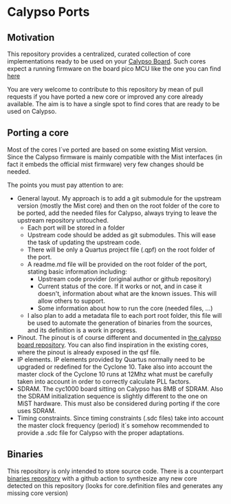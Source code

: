 # Calypso Ports
## Motivation
This repository provides a centralized, curated collection of core implementations ready to be used on your [Calypso Board](https://github.com/teiram/calypso-cyc1000-board). 
Such cores expect a running firmware on the board pico MCU like the one you can find [here](https://github.com/teiram/calypso-firmware)

You are very welcome to contribute to this repository by mean of pull requests if you have ported a new core or improved any core already available. The aim is to have a single spot to find cores that are ready to be used on Calypso.

## Porting a core
Most of the cores I´ve ported are based on some existing Mist version. Since the Calypso firmware is mainly compatible with the Mist interfaces (in fact it embeds the official mist firmware) very few changes should be needed.

The points you must pay attention to are:

- General layout. My approach is to add a git submodule for the upstream version (mostly the Mist core) and then on the root folder of the core to be ported, add the needed files for Calypso, always trying to leave the upstream repository untouched.
  - Each port will be stored in a folder
  - Upstream code should be added as git submodules. This will ease the task of updating the upstream code.
  - There will be only a Quartus project file (.qpf) on the root folder of the port.
  - A readme.md file will be provided on the root folder of the port, stating basic information including:
      - Upstream code provider (original author or github repository)
      - Current status of the core. If it works or not, and in case it doesn't, information about what are the known issues. This will allow others to support.
      - Some information about how to run the core (needed files, ...)
   - I also plan to add a metadata file to each port root folder, this file will be used to automate the generation of binaries from the sources, and its definition is a work in progress.
- Pinout. The pinout is of course different and documented in [the calypso board repository](https://github.com/teiram/calypso-cyc1000-board). You can also find inspiration in the existing cores, where the pinout is already exposed in the qsf file.
- IP elements. IP elements provided by Quartus normally need to be upgraded or redefined for the Cyclone 10. Take also into account the master clock of the Cyclone 10 runs at 12Mhz what must be carefully taken into account in order to correctly calculate PLL factors.
- SDRAM. The cyc1000 board sitting on Calypso has 8MB of SDRAM. Also the SDRAM initialization sequence is slightly different to the one on MiST hardware. This must also be considered during porting if the core uses SDRAM.
- Timing constraints. Since timing constraints (.sdc files) take into account the master clock frequency (period) it´s somehow recommended to provide a .sdc file for Calypso with the proper adaptations.

## Binaries
This repository is only intended to store source code. There is a counterpart [binaries repository](https://github.com/teiram/calypso-binaries) with a github action to synthesize any new core detected on this repository (looks for core.definition files and generates any missing core version)
